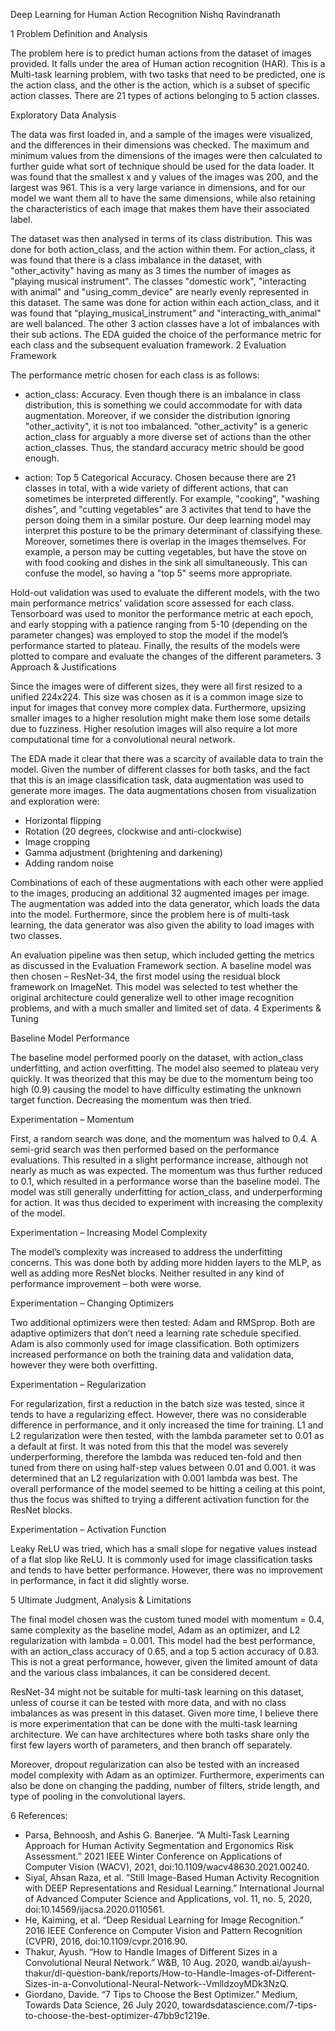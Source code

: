 Deep Learning for Human Action Recognition
Nishq Ravindranath

1	Problem Definition and Analysis

The problem here is to predict human actions from the dataset of images provided. It falls under the area of Human action recognition (HAR).  This is a Multi-task learning problem, with two tasks that need to be predicted, one is the action class, and the other is the action, which is a subset of specific action classes. There are 21 types of actions belonging to 5 action classes. 

Exploratory Data Analysis

The data was first loaded in, and a sample of the images were visualized, and the differences in their dimensions was checked. The maximum and minimum values from the dimensions of the images were then calculated to further guide what sort of technique should be used for the data loader. It was found that the smallest x and y values of the images was 200, and the largest was 961. This is a very large variance in dimensions, and for our model we want them all to have the same dimensions, while also retaining the characteristics of each image that makes them have their associated label. 

The dataset was then analysed in terms of its class distribution. This was done for both action_class, and the action within them. For action_class, it was found that there is a class imbalance in the dataset, with "other_activity" having as many as 3 times the number of images as "playing musical instrument". The classes "domestic work", "interacting with animal" and "using_comm_device" are nearly evenly represented in this dataset. The same was done for action within each action_class, and it was found that “playing_musical_instrument" and "interacting_with_animal" are well balanced. The other 3 action classes have a lot of imbalances with their sub actions. The EDA guided the choice of the performance metric for each class and the subsequent evaluation framework. 
2	Evaluation Framework

The performance metric chosen for each class is as follows:

-	action_class: Accuracy. Even though there is an imbalance in class distribution, this is something we could accommodate for with data augmentation. Moreover, if we consider the distribution ignoring "other_activity", it is not too imbalanced. "other_activity" is a generic action_class for arguably a more diverse set of actions than the other action_classes. Thus, the standard accuracy metric should be good enough. 

-	action: Top 5 Categorical Accuracy. Chosen because there are 21 classes in total, with a wide variety of different actions, that can sometimes be interpreted differently. For example, "cooking", "washing dishes", and "cutting vegetables" are 3 activites that tend to have the person doing them in a similar posture. Our deep learning model may interpret this posture to be the primary determinant of classifying these. Moreover, sometimes there is overlap in the images themselves. For example, a person may be cutting vegetables, but have the stove on with food cooking and dishes in the sink all simultaneously. This can confuse the model, so having a "top 5" seems more appropriate.


Hold-out validation was used to evaluate the different models, with the two main performance metrics’ validation score assessed for each class. Tensorboard was used to monitor the performance metric at each epoch, and early stopping with a patience ranging from 5-10 (depending on the parameter changes) was employed to stop the model if the model’s performance started to plateau. Finally, the results of the models were plotted to compare and evaluate the changes of the different parameters. 
3	Approach & Justifications

Since the images were of different sizes, they were all first resized to a unified 224x224. This size was chosen as it is a common image size to input for images that convey more complex data. Furthermore, upsizing smaller images to a higher resolution might make them lose some details due to fuzziness. Higher resolution images will also require a lot more computational time for a convolutional neural network. 

The EDA made it clear that there was a scarcity of available data to train the model. Given the number of different classes for both tasks, and the fact that this is an image classification task, data augmentation was used to generate more images. The data augmentations chosen from visualization and exploration were:
-	Horizontal flipping
-	Rotation (20 degrees, clockwise and anti-clockwise)
-	Image cropping
-	Gamma adjustment (brightening and darkening)
-	Adding random noise

Combinations of each of these augmentations with each other were applied to the images, producing an additional 32 augmented images per image. The augmentation was added into the data generator, which loads the data into the model. Furthermore, since the problem here is of multi-task learning, the data generator was also given the ability to load images with two classes. 

An evaluation pipeline was then setup, which included getting the metrics as discussed in the Evaluation Framework section. A baseline model was then chosen – ResNet-34, the first model using the residual block framework on ImageNet. This model was selected to test whether the original architecture could generalize well to other image recognition problems, and with a much smaller and limited set of data. 
4	Experiments & Tuning

Baseline Model Performance

The baseline model performed poorly on the dataset, with action_class underfitting, and action overfitting. The model also seemed to plateau very quickly. It was theorized that this may be due to the momentum being too high (0.9) causing the model to have difficulty estimating the unknown target function. Decreasing the momentum was then tried. 

Experimentation – Momentum
 
First, a random search was done, and the momentum was halved to 0.4. A semi-grid search was then performed based on the performance evaluations. This resulted in a slight performance increase, although not nearly as much as was expected. The momentum was thus further reduced to 0.1, which resulted in a performance worse than the baseline model. The model was still generally underfitting for action_class, and underperforming for action. It was thus decided to experiment with increasing the complexity of the model.

Experimentation – Increasing Model Complexity

The model’s complexity was increased to address the underfitting concerns. This was done both by adding more hidden layers to the MLP, as well as adding more ResNet blocks. Neither resulted in any kind of performance improvement – both were worse. 

Experimentation – Changing Optimizers

Two additional optimizers were then tested: Adam and RMSprop. Both are adaptive optimizers that don’t need a learning rate schedule specified. Adam is also commonly used for image classification. Both optimizers increased performance on both the training data and validation data, however they were both overfitting.

Experimentation – Regularization

For regularization, first a reduction in the batch size was tested, since it tends to have a regularizing effect. However, there was no considerable difference in performance, and it only increased the time for training. L1 and L2 regularization were then tested, with the lambda parameter set to 0.01 as a default at first. It was noted from this that the model was severely underperforming, therefore the lambda was reduced ten-fold and then tuned from there on using half-step values between 0.01 and 0.001. it was determined that an L2 regularization with 0.001 lambda was best. The overall performance of the model seemed to be hitting a ceiling at this point, thus the focus was shifted to trying a different activation function for the ResNet blocks.

Experimentation – Activation Function

Leaky ReLU was tried, which has a small slope for negative values instead of a flat slop like ReLU. It is commonly used for image classification tasks and tends to have better performance. However, there was no improvement in performance, in fact it did slightly worse. 

5	Ultimate Judgment, Analysis & Limitations

The final model chosen was the custom tuned model with momentum = 0.4, same complexity as the baseline model, Adam as an optimizer, and L2 regularization with lambda = 0.001. This model had the best performance, with an action_class accuracy of 0.65, and a top 5 action accuracy of 0.83. This is not a great performance, however, given the limited amount of data and the various class imbalances, it can be considered decent.  

ResNet-34 might not be suitable for multi-task learning on this dataset, unless of course it can be tested with more data, and with no class imbalances as was present in this dataset. Given more time, I believe there is more experimentation that can be done with the multi-task learning architecture. We can have architectures where both tasks share only the first few layers worth of parameters, and then branch off separately. 

Moreover, dropout regularization can also be tested with an increased model complexity with Adam as an optimizer. Furthermore, experiments can also be done on changing the padding, number of filters, stride length, and type of pooling in the convolutional layers. 

6	References:
-	Parsa, Behnoosh, and Ashis G. Banerjee. “A Multi-Task Learning Approach for Human Activity Segmentation and Ergonomics Risk Assessment.” 2021 IEEE Winter Conference on Applications of Computer Vision (WACV), 2021, doi:10.1109/wacv48630.2021.00240. 
-	Siyal, Ahsan Raza, et al. “Still Image-Based Human Activity Recognition with DEEP Representations and Residual Learning.” International Journal of Advanced Computer Science and Applications, vol. 11, no. 5, 2020, doi:10.14569/ijacsa.2020.0110561. 
-	He, Kaiming, et al. “Deep Residual Learning for Image Recognition.” 2016 IEEE Conference on Computer Vision and Pattern Recognition (CVPR), 2016, doi:10.1109/cvpr.2016.90. 
-	Thakur, Ayush. “How to Handle Images of Different Sizes in a Convolutional Neural Network.” W&B, 10 Aug. 2020, wandb.ai/ayush-thakur/dl-question-bank/reports/How-to-Handle-Images-of-Different-Sizes-in-a-Convolutional-Neural-Network--VmlldzoyMDk3NzQ. 
-	Giordano, Davide. “7 Tips to Choose the Best Optimizer.” Medium, Towards Data Science, 26 July 2020, towardsdatascience.com/7-tips-to-choose-the-best-optimizer-47bb9c1219e. 
